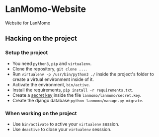 # LanMomo-Website
Website for LanMomo

## Hacking on the project

### Setup the project
 * You need `python3`, `pip` and `virtualenv`.
 * Clone the repository, `git clone ...`.
 * Run `virtualenv -p /usr/bin/python3 ./` inside the project's folder to create a virtual environment inside of it.
 * Activate the environment, `bin/active`.
 * Install the requirements, `pip install -r requirements.txt`.
 * Create a [secret key](https://docs.djangoproject.com/en/1.7/ref/settings/#secret-key) inside the file `lanmomo/lanmomo/secret.key`.
 * Create the django database `python lanmomo/manage.py migrate`.

### When working on the project

* Use `bin/activate` to active your `virtualenv` session.
* Use `deactive` to close your `virtualenv` sesssion.
